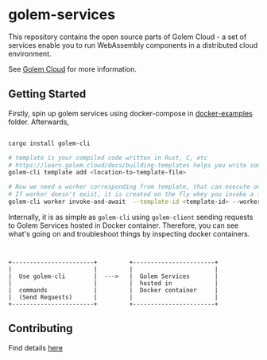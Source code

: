 # golem-services

This repository contains the open source parts of Golem Cloud - a set of services enable you to run WebAssembly components in a distributed cloud environment.

See [Golem Cloud](https://golem.cloud) for more information.

## Getting Started


Firstly, spin up golem services using docker-compose in [docker-examples](docker-examples) folder.
Afterwards,

```bash

cargo install golem-cli

# template is your compiled code written in Rust, C, etc
# https://learn.golem.cloud/docs/building-templates helps you write some code and create a template - as an example
golem-cli template add <location-to-template-file> 

# Now we need a worker corresponding from template, that can execute one of the functions in template
# If worker doesn't exist, it is created on the fly whey you invoke a function in template
golem-cli worker invoke-and-await  --template-id <template-id> --worker-name my-worker --function golem:it/api/add-item --parameters '[{"product-id" : "foo", "name" : "foo" , "price" : 10, "quantity" : 1}]'

```

Internally, it is as simple as `golem-cli` using `golem-client` sending requests to Golem Services hosted in Docker container.
Therefore, you can see what's going on and troubleshoot things by inspecting docker containers.

```


+-----------------------+         +-----------------------+
|                       |         |                       |
|  Use golem-cli        |  --->   |  Golem Services       |
|                       |         |  hosted in            |
|  commands             |         |  Docker container     |
|  (Send Requests)      |         |                       |
+-----------------------+         +-----------------------+

```


## Contributing
Find details [here](CONTRIBUTING.md)